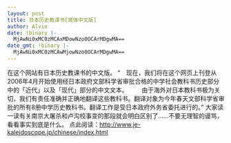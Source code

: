 ```yaml
---
layout: post
title: 日本历史教课书[简体中文版]
author: Alvin
date: !binary |-
  MjAwNi0xMC0zMCAxMDowNzo0OCArMDgwMA==
date_gmt: !binary |-
  MjAwNi0xMC0zMCAwMjowNzo0OCArMDgwMA==
---
```

在这个网站有日本历史教课书的中文版。
“　现在，我们将在这个网页上刊登从2006年4月开始使用经日本政府文部科学省审批合格的中学社会教科书历史部分中的「近代」以及「现代」部分的中文文本。
　　由于海外对日本教科书极为关切，我们有责任准确并正确地翻译这些教科书。翻译对象为今年春天文部科学省审批的所有8册中学历史教科书。翻译工作是受日本政府外务省委托进行的。”
大家读一读有关南京大屠杀和卢沟校事变的那段就会明白区别了……不要无理智的谩骂，看看事实到底是什么。
点此阅读：<a href="http://www.je-kaleidoscope.jp/chinese/index.html">http://www.je-kaleidoscope.jp/chinese/index.html</a>

